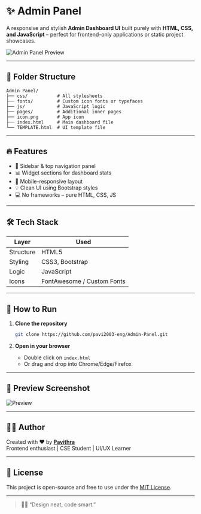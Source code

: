 
# ✨ Admin Panel

A responsive and stylish **Admin Dashboard UI** built purely with **HTML, CSS, and JavaScript** – perfect for frontend-only applications or static project showcases.

![Admin Panel Preview]( https://pavi2003-eng.github.io/Admin-Panel/)

---

## 📁 Folder Structure

```
Admin Panel/
├── css/           # All stylesheets
├── fonts/         # Custom icon fonts or typefaces
├── js/            # JavaScript logic
├── pages/         # Additional inner pages
├── icon.png       # App icon 
├── index.html     # Main dashboard file
└── TEMPLATE.html  # UI template file
```

---

## 🔥 Features

- 🧭 Sidebar & top navigation panel  
- 📊 Widget sections for dashboard stats  
- 📱 Mobile-responsive layout  
- 💡 Clean UI using Bootstrap styles  
- 💻 No frameworks – pure HTML, CSS, JS

---

## 🛠️ Tech Stack

| Layer       | Used            |
|-------------|------------------|
| Structure   | HTML5            |
| Styling     | CSS3, Bootstrap  |
| Logic       | JavaScript       |
| Icons       | FontAwesome / Custom Fonts |

---

## 🚀 How to Run

1. **Clone the repository**
   ```bash
   git clone https://github.com/pavi2003-eng/Admin-Panel.git
   ```

2. **Open in your browser**
   - Double click on `index.html`  
   - Or drag and drop into Chrome/Edge/Firefox

---

## 📸 Preview Screenshot

![Preview](https://drive.google.com/file/d/1ZUsRJWklAZgniY9-zH6P8IhsbeUAa-yf/view?usp=sharing)

---

## 👩‍💻 Author

Created with ❤️ by [**Pavithra**](https://github.com/pavi2003-eng)  
Frontend enthusiast | CSE Student | UI/UX Learner

---

## 📜 License

This project is open-source and free to use under the [MIT License](LICENSE).

---

> 🧙‍♀️ “Design neat, code smart.”
